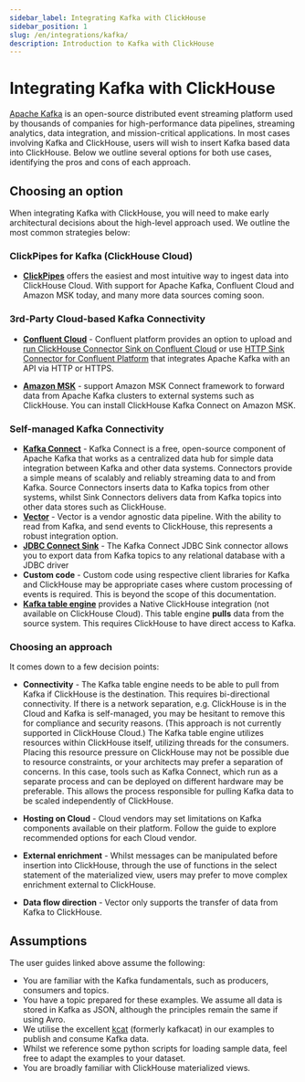 ```yaml
---
sidebar_label: Integrating Kafka with ClickHouse
sidebar_position: 1
slug: /en/integrations/kafka/
description: Introduction to Kafka with ClickHouse
---
```


# Integrating Kafka with ClickHouse

[Apache Kafka](https://kafka.apache.org/) is an open-source distributed event streaming platform used by thousands of companies for high-performance data pipelines, streaming analytics, data integration, and mission-critical applications. In most cases involving Kafka and ClickHouse, users will wish to insert Kafka based data into ClickHouse. Below we outline several options for both use cases, identifying the pros and cons of each approach.


## Choosing an option

When integrating Kafka with ClickHouse, you will need to make early architectural decisions about the high-level approach used. We outline the most common strategies below:

### ClickPipes for Kafka (ClickHouse Cloud)
* [**ClickPipes**](../clickpipes/index.md) offers the easiest and most intuitive way to ingest data into ClickHouse Cloud. With support for Apache Kafka, Confluent Cloud and Amazon MSK today, and many more data sources coming soon.


### 3rd-Party Cloud-based Kafka Connectivity
* [**Confluent Cloud**](./confluent/index.md) - Confluent platform provides an option to upload and [run ClickHouse Connector Sink on Confluent Cloud](./confluent/custom-connector.md) or use [HTTP Sink Connector for Confluent Platform](./confluent/kafka-connect-http.md) that integrates Apache Kafka with an API via HTTP or HTTPS.

* [**Amazon MSK**](./msk/index.md) - support Amazon MSK Connect framework to forward data from Apache Kafka clusters to external systems such as ClickHouse. You can install ClickHouse Kafka Connect on Amazon MSK.

### Self-managed Kafka Connectivity
* [**Kafka Connect**](./kafka-clickhouse-connect-sink.md) - Kafka Connect is a free, open-source component of Apache Kafka that works as a centralized data hub for simple data integration between Kafka and other data systems.  Connectors provide a simple means of scalably and reliably streaming data to and from Kafka.  Source Connectors inserts data to Kafka topics from other systems, whilst Sink Connectors delivers data from Kafka topics into other data stores such as ClickHouse.
* [**Vector**](./kafka-vector.md) - Vector is a vendor agnostic data pipeline. With the ability to read from Kafka, and send events to ClickHouse, this represents a robust integration option.
* [**JDBC Connect Sink**](./kafka-connect-jdbc.md) - The Kafka Connect JDBC Sink connector allows you to export data from Kafka topics to any relational database with a JDBC driver
* **Custom code** - Custom code using respective client libraries for Kafka and ClickHouse may be appropriate cases where custom processing of events is required. This is beyond the scope of this documentation.
* [**Kafka table engine**](./kafka-table-engine.md) provides a Native ClickHouse integration (not available on ClickHouse Cloud). This table engine **pulls** data from the source system. This requires ClickHouse to have direct access to Kafka.


### Choosing an approach
It comes down to a few decision points:

* **Connectivity** - The Kafka table engine needs to be able to pull from Kafka if ClickHouse is the destination. This requires bi-directional connectivity. If there is a network separation, e.g. ClickHouse is in the Cloud and Kafka is self-managed, you may be hesitant to remove this for compliance and security reasons. (This approach is not currently supported in ClickHouse Cloud.) The Kafka table engine utilizes resources within ClickHouse itself, utilizing threads for the consumers. Placing this resource pressure on ClickHouse may not be possible due to resource constraints, or your architects may prefer a separation of concerns. In this case, tools such as Kafka Connect, which run as a separate process and can be deployed on different hardware may be preferable. This allows the process responsible for pulling Kafka data to be scaled independently of ClickHouse.

* **Hosting on Cloud** - Cloud vendors may set limitations on Kafka components available on their platform. Follow the guide to explore recommended options for each Cloud vendor.

* **External enrichment** - Whilst messages can be manipulated before insertion into ClickHouse, through the use of functions in the select statement of the materialized view, users may prefer to move complex enrichment external to ClickHouse.

* **Data flow direction** - Vector only supports the transfer of data from Kafka to ClickHouse.


## Assumptions 

The user guides linked above assume the following:

* You are familiar with the Kafka fundamentals, such as producers, consumers and topics.
* You have a topic prepared for these examples. We assume all data is stored in Kafka as JSON, although the principles remain the same if using Avro.
* We utilise the excellent [kcat](https://github.com/edenhill/kcat) (formerly kafkacat) in our examples to publish and consume Kafka data.
* Whilst we reference some python scripts for loading sample data, feel free to adapt the examples to your dataset.
* You are broadly familiar with ClickHouse materialized views.
